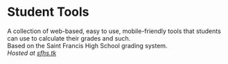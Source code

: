 # Student Tools
A collection of web-based, easy to use, mobile-friendly tools that students can use to calculate their grades and such.  
Based on the Saint Francis High School grading system.  
*Hosted at [sfhs.tk](http://sfhs.tk)*
